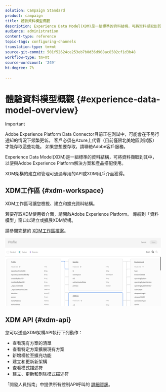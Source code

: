 ```yaml
---
solution: Campaign Standard
product: campaign
title: 體驗資料模型概觀
description: Experience Data Model(XDM)是一組標準的資料結構，可將資料擷取到其中，以便與Adobe Experience Platform解決方案和產品搭配使用。
audience: administration
content-type: reference
topic-tags: configuring-channels
translation-type: tm+mt
source-git-commit: 501f52624ce253eb7b0d36d908ac8502cf1d3b48
workflow-type: tm+mt
source-wordcount: '249'
ht-degree: 7%

---
```



# 體驗資料模型概觀 {#experience-data-model-overview}

>[!IMPORTANT]
>
>Adobe Experience Platform Data Connector目前正在測試中，可能會在不另行通知的情況下頻繁更新。 客戶必須在Azure上代管（目前僅限北美地區測試版）才能存取這些功能。 如果您想要存取，請聯絡Adobe客戶服務。

Experience Data Model(XDM)是一組標準的資料結構，可將資料擷取到其中，以便與Adobe Experience Platform解決方案和產品搭配使用。

XDM架構的建立和管理可通過專用的API或XDM用戶介面獲得。

## XDM工作區 {#xdm-workspace}

XDM工作區可讓您檢視、建立和擴充資料結構。

若要存取XDM使用者介面，請開啟Adobe Experience Platform。 導航到「資料模型」窗口以建立或擴展XDM架構。

請參閱完整的 [XDM工作區檔案](https://docs.adobe.com/content/help/zh-Hant/experience-platform/xdm/api/getting-started.html)。

![](assets/aep_xdmworkspace.png)

## XDM API {#xdm-api}

您可以透過XDM架構API執行下列動作：

* 查看現有方案的清單
* 查看特定方案擴展現有方案
* 新增欄位至擴充功能
* 建立和更新新架構
* 查看模式描述符
* 建立、更新和刪除模式描述符

「開發人員指南」中提供所有控制API呼叫的 [詳細資訊](https://docs.adobe.com/content/help/zh-Hant/experience-platform/xdm/api/getting-started.html)。
